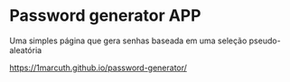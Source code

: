 # Password generator APP

Uma simples página que gera senhas baseada em uma seleção pseudo-aleatória

https://1marcuth.github.io/password-generator/
